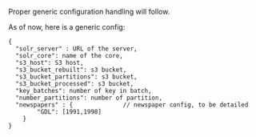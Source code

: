 Proper generic configuration handling will follow.

As of now, here is a generic config:

```
{
  "solr_server" : URL of the server,
  "solr_core": name of the core,
  "s3_host": S3 host,
  "s3_bucket_rebuilt": s3 bucket,
  "s3_bucket_partitions": s3 bucket,
  "s3_bucket_processed": s3 bucket,
  "key_batches": number of key in batch,
  "number_partitions": number of partition,
  "newspapers" : {              // newspaper config, to be detailed
        "GDL": [1991,1998]
    }
}
```
